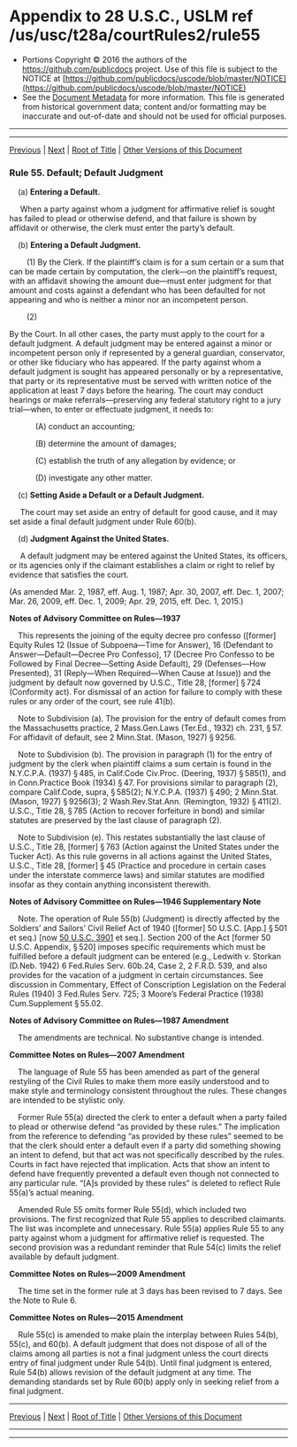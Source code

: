 ---
---

# Appendix to 28 U.S.C., USLM ref /us/usc/t28a/courtRules2/rule55

* Portions Copyright © 2016 the authors of the https://github.com/publicdocs project.
  Use of this file is subject to the NOTICE at [https://github.com/publicdocs/uscode/blob/master/NOTICE](https://github.com/publicdocs/uscode/blob/master/NOTICE)
* See the [Document Metadata](././../../../..//README.md) for more information.
  This file is generated from historical government data; content and/or formatting may be inaccurate and out-of-date and should not be used for official purposes.

----------
----------

[Previous](./../../../..//us/usc/t28a/courtRules2/m__us_usc_t28a_courtRules2_rule54.md) | [Next](./../../../..//us/usc/t28a/courtRules2/m__us_usc_t28a_courtRules2_rule56.md) | [Root of Title](./../../../../) | [Other Versions of this Document](https://publicdocs.github.io/go/links?ns=uslm&ref=%2Fus%2Fusc%2Ft28a%2FcourtRules2%2Frule55)

### Rule 55. Default; Default Judgment

    (a) __Entering a Default.__ 

     When a party against whom a judgment for affirmative relief is sought has failed to plead or otherwise defend, and that failure is shown by affidavit or otherwise, the clerk must enter the party’s default.

    (b) __Entering a Default Judgment.__ 

        (1) By the Clerk. If the plaintiff’s claim is for a sum certain or a sum that can be made certain by computation, the clerk—on the plaintiff’s request, with an affidavit showing the amount due—must enter judgment for that amount and costs against a defendant who has been defaulted for not appearing and who is neither a minor nor an incompetent person.

        (2)

 By the Court. In all other cases, the party must apply to the court for a default judgment. A default judgment may be entered against a minor or incompetent person only if represented by a general guardian, conservator, or other like fiduciary who has appeared. If the party against whom a default judgment is sought has appeared personally or by a representative, that party or its representative must be served with written notice of the application at least 7 days before the hearing. The court may conduct hearings or make referrals—preserving any federal statutory right to a jury trial—when, to enter or effectuate judgment, it needs to:

            (A) conduct an accounting;

            (B) determine the amount of damages;

            (C) establish the truth of any allegation by evidence; or

            (D) investigate any other matter.

    (c) __Setting Aside a Default or a Default Judgment.__ 

     The court may set aside an entry of default for good cause, and it may set aside a final default judgment under Rule 60(b).

    (d) __Judgment Against the United States.__ 

     A default judgment may be entered against the United States, its officers, or its agencies only if the claimant establishes a claim or right to relief by evidence that satisfies the court.

(As amended Mar. 2, 1987, eff. Aug. 1, 1987; Apr. 30, 2007, eff. Dec. 1, 2007; Mar. 26, 2009, eff. Dec. 1, 2009; Apr. 29, 2015, eff. Dec. 1, 2015.)

 __Notes of Advisory Committee on Rules—1937__ 

    This represents the joining of the equity decree pro confesso (\[former\] Equity Rules 12 (Issue of Subpoena—Time for Answer), 16 (Defendant to Answer—Default—Decree Pro Confesso), 17 (Decree Pro Confesso to be Followed by Final Decree—Setting Aside Default), 29 (Defenses—How Presented), 31 (Reply—When Required—When Cause at Issue)) and the judgment by default now governed by U.S.C., Title 28, \[former\] § 724 (Conformity act). For dismissal of an action for failure to comply with these rules or any order of the court, see rule 41(b).

    Note to Subdivision (a). The provision for the entry of default comes from the Massachusetts practice, 2 Mass.Gen.Laws (Ter.Ed., 1932) ch. 231, § 57. For affidavit of default, see 2 Minn.Stat. (Mason, 1927) § 9256.

    Note to Subdivision (b). The provision in paragraph (1) for the entry of judgment by the clerk when plaintiff claims a sum certain is found in the N.Y.C.P.A. (1937) § 485, in Calif.Code Civ.Proc. (Deering, 1937) § 585(1), and in Conn.Practice Book (1934) § 47. For provisions similar to paragraph (2), compare Calif.Code, supra, § 585(2); N.Y.C.P.A. (1937) § 490; 2 Minn.Stat. (Mason, 1927) § 9256(3); 2 Wash.Rev.Stat.Ann. (Remington, 1932) § 411(2). U.S.C., Title 28, § 785 (Action to recover forfeiture in bond) and similar statutes are preserved by the last clause of paragraph (2).

    Note to Subdivision (e). This restates substantially the last clause of U.S.C., Title 28, \[former\] § 763 (Action against the United States under the Tucker Act). As this rule governs in all actions against the United States, U.S.C., Title 28, \[former\] § 45 (Practice and procedure in certain cases under the interstate commerce laws) and similar statutes are modified insofar as they contain anything inconsistent therewith.

 __Notes of Advisory Committee on Rules—1946 Supplementary Note__ 

    Note. The operation of Rule 55(b) (Judgment) is directly affected by the Soldiers’ and Sailors’ Civil Relief Act of 1940 (\[former\] 50 U.S.C. \[App.\] § 501 et seq.) \[now [50 U.S.C. 3901][/us/usc/t50/s3901] et seq.\]. Section 200 of the Act \[former 50 U.S.C. Appendix, § 520\] imposes specific requirements which must be fulfilled before a default judgment can be entered (e.g., Ledwith v. Storkan (D.Neb. 1942) 6 Fed.Rules Serv. 60b.24, Case 2, 2 F.R.D. 539, and also provides for the vacation of a judgment in certain circumstances. See discussion in Commentary, Effect of Conscription Legislation on the Federal Rules (1940) 3 Fed.Rules Serv. 725; 3 Moore’s Federal Practice (1938) Cum.Supplement § 55.02.

 __Notes of Advisory Committee on Rules—1987 Amendment__ 

    The amendments are technical. No substantive change is intended.

 __Committee Notes on Rules—2007 Amendment__ 

    The language of Rule 55 has been amended as part of the general restyling of the Civil Rules to make them more easily understood and to make style and terminology consistent throughout the rules. These changes are intended to be stylistic only.

    Former Rule 55(a) directed the clerk to enter a default when a party failed to plead or otherwise defend “as provided by these rules.” The implication from the reference to defending “as provided by these rules” seemed to be that the clerk should enter a default even if a party did something showing an intent to defend, but that act was not specifically described by the rules. Courts in fact have rejected that implication. Acts that show an intent to defend have frequently prevented a default even though not connected to any particular rule. “\[A\]s provided by these rules” is deleted to reflect Rule 55(a)’s actual meaning.

    Amended Rule 55 omits former Rule 55(d), which included two provisions. The first recognized that Rule 55 applies to described claimants. The list was incomplete and unnecessary. Rule 55(a) applies Rule 55 to any party against whom a judgment for affirmative relief is requested. The second provision was a redundant reminder that Rule 54(c) limits the relief available by default judgment.

 __Committee Notes on Rules—2009 Amendment__ 

    The time set in the former rule at 3 days has been revised to 7 days. See the Note to Rule 6.

 __Committee Notes on Rules—2015 Amendment__ 

    Rule 55(c) is amended to make plain the interplay between Rules 54(b), 55(c), and 60(b). A default judgment that does not dispose of all of the claims among all parties is not a final judgment unless the court directs entry of final judgment under Rule 54(b). Until final judgment is entered, Rule 54(b) allows revision of the default judgment at any time. The demanding standards set by Rule 60(b) apply only in seeking relief from a final judgment.

----------

[Previous](./../../../..//us/usc/t28a/courtRules2/m__us_usc_t28a_courtRules2_rule54.md) | [Next](./../../../..//us/usc/t28a/courtRules2/m__us_usc_t28a_courtRules2_rule56.md) | [Root of Title](./../../../../) | [Other Versions of this Document](https://publicdocs.github.io/go/links?ns=uslm&ref=%2Fus%2Fusc%2Ft28a%2FcourtRules2%2Frule55)

----------
----------

[/us/usc/t50/s3901]: https://publicdocs.github.io/go/links?ns=uslm&ref=%2Fus%2Fusc%2Ft50%2Fs3901


